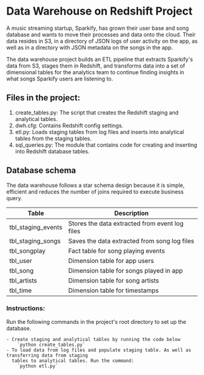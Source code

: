 # Data Warehouse on Redshift Project

A music streaming startup, Sparkify, has grown their user base and song database and wants to move their processes 
and data onto the cloud. Their data resides in S3, in a directory of JSON logs of user activity on the app, as well as in a directory with JSON metadata on the songs in the app.

The data warehouse project builds an ETL pipeline that extracts Sparkify's data from S3, stages them in Redshift, 
and transforms data into a set of dimensional tables for the analytics team to continue finding insights in 
what songs Sparkify users are listening to. 


## Files in the project:

1. create_tables.py: The script that creates the Redshift staging and analytical tables.
2. dwh.cfg: Contains Redshift config settings.
3. etl.py: Loads staging tables from log files and inserts into analytical tables from the staging tables.
4. sql_queries.py: The module that contains code for creating and inserting into Redshift database tables.


## Database schema
The data warehouse follows a star schema design because it is simple, efficient and reduces the number of
joins required to execute business query.

| Table | Description |
| ---- | ---- |
| tbl_staging_events | Stores the data extracted from event log files |
| tbl_staging_songs | Saves the data extracted from song log files |
| tbl_songplay | Fact table for song playing events | 
| tbl_user | Dimension table for app users | 
| tbl_song | Dimension table for songs played in app | 
| tbl_artists | Dimension table for song artists | 
| tbl_time | Dimension table for timestamps | 

### Instructions:

Run the following commands in the project's root directory to set up the database.

    - Create staging and analytical tables by running the code below
        `python create_tables.py`
    - To load data from log files and populate staging table. As well as transferring data from staging 
	  tables to analytical tables. Run the command:
        `python etl.py`